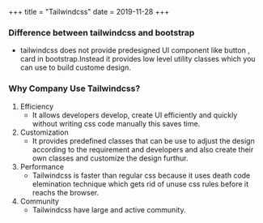 +++
title = "Tailwindcss"
date = 2019-11-28
+++

### Difference between tailwindcss and bootstrap
   - tailwindcss does not provide predesigned UI component like button , card in bootstrap.Instead it provides low level utility classes which you can use to build custome design.
### Why Company Use Tailwindcss?
   1. Efficiency
	   - It allows developers develop, create UI efficiently and quickly without writing css code manually this saves time.
   2. Customization
	   - It provides predefined classes that can be use to adjust the design according to the requirement and developers and also create their own classes and customize the design furthur.
   3. Performance
	   - Tailwindcss is faster than regular css because it uses death code elemination technique which gets rid of unuse css rules before it reachs the browser.
   4. Community
	   - Tailwindcss have large and active community.

